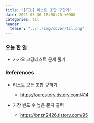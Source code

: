 ```yaml
---
title: "[TIL] 리스트 조합 구합기"
date: 2021-03-30 18:58:28 +0900
categories: til
header:
  teaser: "../../img/cover/til.png"
---
```


### 오늘 한 일

- 카카오 코딩테스트 문제 풀기

### References

- 리스트 모든 조합 구하기
  - https://ourcstory.tistory.com/414

- 가장 빈도 수 높은 문자 출력
  - https://bnzn2426.tistory.com/95